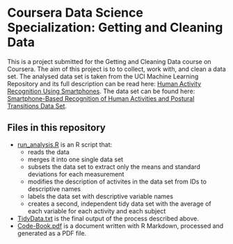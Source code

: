 # Coursera Data Science Specialization: Getting and Cleaning Data
This is a project submitted for the Getting and Cleaning Data course on Coursera. The aim of this project is to to collect, work with, and clean a data set. The analysed data set is taken from the UCI Machine Learning Repository and its full description can be read here: [Human Activity Recognition Using Smartphones](http://archive.ics.uci.edu/ml/datasets/Human+Activity+Recognition+Using+Smartphones). The data set can be found here: [
Smartphone-Based Recognition of Human Activities and Postural Transitions Data Set](http://archive.ics.uci.edu/ml/datasets/Smartphone-Based+Recognition+of+Human+Activities+and+Postural+Transitions).

## Files in this repository
* [run_analysis.R](https://github.com/interstellarturtle/Coursera-Data-Science-Getting-and-Cleaning-Data/blob/master/run_analysis.R) is an R script that:
   * reads the data
   * merges it into one single data set
   * subsets the data set to extract only the means and standard deviations for each measurement
   * modifies the description of activites in the data set from IDs to descriptive names
   * labels the data set with descriptive variable names
   * creates a second, independent tidy data set with the average of each variable for each activity and each subject
* [TidyData.txt](https://github.com/interstellarturtle/Coursera-Data-Science-Getting-and-Cleaning-Data/blob/master/TidyData.txt) is the final output of the process described above.
* [Code-Book.pdf](https://github.com/interstellarturtle/Coursera-Data-Science-Getting-and-Cleaning-Data/blob/master/Code-Book.pdf) is a document written with R Markdown, processed and generated as a PDF file.
